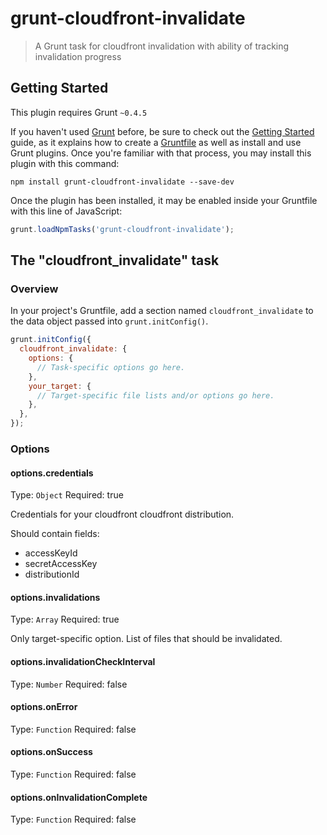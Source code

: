 # grunt-cloudfront-invalidate

> A Grunt task for cloudfront invalidation with ability of tracking invalidation progress

## Getting Started
This plugin requires Grunt `~0.4.5`

If you haven't used [Grunt](http://gruntjs.com/) before, be sure to check out the [Getting Started](http://gruntjs.com/getting-started) guide, as it explains how to create a [Gruntfile](http://gruntjs.com/sample-gruntfile) as well as install and use Grunt plugins. Once you're familiar with that process, you may install this plugin with this command:

```shell
npm install grunt-cloudfront-invalidate --save-dev
```

Once the plugin has been installed, it may be enabled inside your Gruntfile with this line of JavaScript:

```js
grunt.loadNpmTasks('grunt-cloudfront-invalidate');
```

## The "cloudfront_invalidate" task

### Overview
In your project's Gruntfile, add a section named `cloudfront_invalidate` to the data object passed into `grunt.initConfig()`.

```js
grunt.initConfig({
  cloudfront_invalidate: {
    options: {
      // Task-specific options go here.
    },
    your_target: {
      // Target-specific file lists and/or options go here.
    },
  },
});
```

### Options

#### options.credentials
Type: `Object`
Required: true

Credentials for your cloudfront cloudfront distribution.

Should contain fields:

- accessKeyId
- secretAccessKey
- distributionId

#### options.invalidations
Type: `Array`
Required: true

Only target-specific option. List of files that should be invalidated.

#### options.invalidationCheckInterval
Type: `Number`
Required: false

#### options.onError
Type: `Function`
Required: false

#### options.onSuccess
Type: `Function`
Required: false

#### options.onInvalidationComplete
Type: `Function`
Required: false